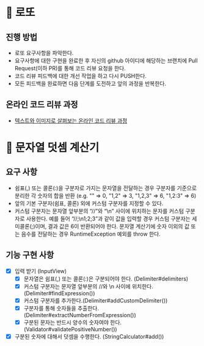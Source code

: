 # 📌 로또

## 진행 방법

* 로또 요구사항을 파악한다.
* 요구사항에 대한 구현을 완료한 후 자신의 github 아이디에 해당하는 브랜치에 Pull Request(이하 PR)를 통해 코드 리뷰 요청을 한다.
* 코드 리뷰 피드백에 대한 개선 작업을 하고 다시 PUSH한다.
* 모든 피드백을 완료하면 다음 단계를 도전하고 앞의 과정을 반복한다.

## 온라인 코드 리뷰 과정

* [텍스트와 이미지로 살펴보는 온라인 코드 리뷰 과정](https://github.com/next-step/nextstep-docs/tree/master/codereview)

# 📌 문자열 덧셈 계산기

## 요구 사항

- 쉼표(,) 또는 콜론(:)을 구분자로 가지는 문자열을 전달하는 경우 구분자를 기준으로 분리한 각 숫자의 합을 반환 (e.g. "" => 0, "1,2" => 3, "1,2,3"
  => 6, "1,2:3" => 6)
- 앞의 기본 구분자(쉼표, 콜론) 외에 커스텀 구분자를 지정할 수 있다.
- 커스텀 구분자는 문자열 앞부분의 “//”와 “\n” 사이에 위치하는 문자를 커스텀 구분자로 사용한다. 예를 들어 “//;\n1;2;3”과 같이 값을 입력할 경우 커스텀 구분자는
  세미콜론(;)이며, 결과 값은 6이 반환되어야 한다. 문자열 계산기에 숫자 이외의 값 또는 음수를 전달하는 경우 RuntimeException 예외를 throw 한다.

## 기능 구현 사항

- [x] 입력 받기 (InputView)
    - [x] 문자열은 쉼표(,) 또는 콜론(:)은 구분되어야 한다. (Delimiter#delimiters)
    - [x] 커스텀 구분자는 문자열 앞부분의 //와 \n 사이에 위치한다. (Delimiter#findExpression())
    - [x] 커스텀 구분자를 추가한다.(Delimiter#addCustomDelimiter())
    - [x] 구분자를 통해 숫자들을 추출한다. (Delimiter#extractNumberFromExpression())
    - [x] 구분된 문자는 반드시 양수의 숫자여야 한다. (Validator#validatePositiveNumber())
- [x] 구분된 숫자에 대해서 덧셈을 수행한다. (StringCalculator#add())
